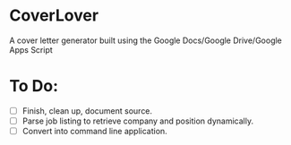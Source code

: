 # CoverLover
A cover letter generator built using the Google Docs/Google Drive/Google Apps Script

# To Do:
- [ ] Finish, clean up, document source.
- [ ] Parse job listing to retrieve company and position dynamically.
- [ ] Convert into command line application.